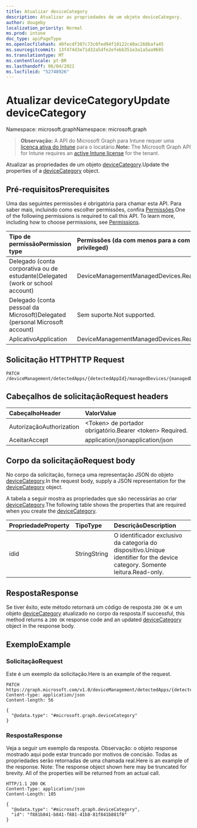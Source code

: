 ```yaml
---
title: Atualizar deviceCategory
description: Atualizar as propriedades de um objeto deviceCategory.
author: dougeby
localization_priority: Normal
ms.prod: intune
doc_type: apiPageType
ms.openlocfilehash: 40fecdf307c73c0fed94f10122c40ac268bafa45
ms.sourcegitcommit: 13f474d3e71d32a5dfe2efebb351e3a1a5aa9685
ms.translationtype: MT
ms.contentlocale: pt-BR
ms.lasthandoff: 06/04/2021
ms.locfileid: "52748926"
---
```

# <a name="update-devicecategory"></a><span data-ttu-id="caef9-103">Atualizar deviceCategory</span><span class="sxs-lookup"><span data-stu-id="caef9-103">Update deviceCategory</span></span>

<span data-ttu-id="caef9-104">Namespace: microsoft.graph</span><span class="sxs-lookup"><span data-stu-id="caef9-104">Namespace: microsoft.graph</span></span>

> <span data-ttu-id="caef9-105">**Observação:** A API do Microsoft Graph para Intune requer uma [licença ativa do Intune](https://go.microsoft.com/fwlink/?linkid=839381) para o locatário.</span><span class="sxs-lookup"><span data-stu-id="caef9-105">**Note:** The Microsoft Graph API for Intune requires an [active Intune license](https://go.microsoft.com/fwlink/?linkid=839381) for the tenant.</span></span>

<span data-ttu-id="caef9-106">Atualizar as propriedades de um objeto [deviceCategory](../resources/intune-devices-devicecategory.md).</span><span class="sxs-lookup"><span data-stu-id="caef9-106">Update the properties of a [deviceCategory](../resources/intune-devices-devicecategory.md) object.</span></span>

## <a name="prerequisites"></a><span data-ttu-id="caef9-107">Pré-requisitos</span><span class="sxs-lookup"><span data-stu-id="caef9-107">Prerequisites</span></span>
<span data-ttu-id="caef9-p101">Uma das seguintes permissões é obrigatória para chamar esta API. Para saber mais, incluindo como escolher permissões, confira [Permissões](/graph/permissions-reference).</span><span class="sxs-lookup"><span data-stu-id="caef9-p101">One of the following permissions is required to call this API. To learn more, including how to choose permissions, see [Permissions](/graph/permissions-reference).</span></span>

|<span data-ttu-id="caef9-110">Tipo de permissão</span><span class="sxs-lookup"><span data-stu-id="caef9-110">Permission type</span></span>|<span data-ttu-id="caef9-111">Permissões (da com menos para a com mais privilégios)</span><span class="sxs-lookup"><span data-stu-id="caef9-111">Permissions (from least to most privileged)</span></span>|
|:---|:---|
|<span data-ttu-id="caef9-112">Delegado (conta corporativa ou de estudante)</span><span class="sxs-lookup"><span data-stu-id="caef9-112">Delegated (work or school account)</span></span>|<span data-ttu-id="caef9-113">DeviceManagementManagedDevices.ReadWrite.All</span><span class="sxs-lookup"><span data-stu-id="caef9-113">DeviceManagementManagedDevices.ReadWrite.All</span></span>|
|<span data-ttu-id="caef9-114">Delegado (conta pessoal da Microsoft)</span><span class="sxs-lookup"><span data-stu-id="caef9-114">Delegated (personal Microsoft account)</span></span>|<span data-ttu-id="caef9-115">Sem suporte.</span><span class="sxs-lookup"><span data-stu-id="caef9-115">Not supported.</span></span>|
|<span data-ttu-id="caef9-116">Aplicativo</span><span class="sxs-lookup"><span data-stu-id="caef9-116">Application</span></span>|<span data-ttu-id="caef9-117">DeviceManagementManagedDevices.ReadWrite.All</span><span class="sxs-lookup"><span data-stu-id="caef9-117">DeviceManagementManagedDevices.ReadWrite.All</span></span>|

## <a name="http-request"></a><span data-ttu-id="caef9-118">Solicitação HTTP</span><span class="sxs-lookup"><span data-stu-id="caef9-118">HTTP Request</span></span>
<!-- {
  "blockType": "ignored"
}
-->
``` http
PATCH /deviceManagement/detectedApps/{detectedAppId}/managedDevices/{managedDeviceId}/deviceCategory
```

## <a name="request-headers"></a><span data-ttu-id="caef9-119">Cabeçalhos de solicitação</span><span class="sxs-lookup"><span data-stu-id="caef9-119">Request headers</span></span>
|<span data-ttu-id="caef9-120">Cabeçalho</span><span class="sxs-lookup"><span data-stu-id="caef9-120">Header</span></span>|<span data-ttu-id="caef9-121">Valor</span><span class="sxs-lookup"><span data-stu-id="caef9-121">Value</span></span>|
|:---|:---|
|<span data-ttu-id="caef9-122">Autorização</span><span class="sxs-lookup"><span data-stu-id="caef9-122">Authorization</span></span>|<span data-ttu-id="caef9-123">&lt;Token&gt; de portador obrigatório.</span><span class="sxs-lookup"><span data-stu-id="caef9-123">Bearer &lt;token&gt; Required.</span></span>|
|<span data-ttu-id="caef9-124">Aceitar</span><span class="sxs-lookup"><span data-stu-id="caef9-124">Accept</span></span>|<span data-ttu-id="caef9-125">application/json</span><span class="sxs-lookup"><span data-stu-id="caef9-125">application/json</span></span>|

## <a name="request-body"></a><span data-ttu-id="caef9-126">Corpo da solicitação</span><span class="sxs-lookup"><span data-stu-id="caef9-126">Request body</span></span>
<span data-ttu-id="caef9-127">No corpo da solicitação, forneça uma representação JSON do objeto [deviceCategory](../resources/intune-devices-devicecategory.md).</span><span class="sxs-lookup"><span data-stu-id="caef9-127">In the request body, supply a JSON representation for the [deviceCategory](../resources/intune-devices-devicecategory.md) object.</span></span>

<span data-ttu-id="caef9-128">A tabela a seguir mostra as propriedades que são necessárias ao criar [deviceCategory](../resources/intune-devices-devicecategory.md).</span><span class="sxs-lookup"><span data-stu-id="caef9-128">The following table shows the properties that are required when you create the [deviceCategory](../resources/intune-devices-devicecategory.md).</span></span>

|<span data-ttu-id="caef9-129">Propriedade</span><span class="sxs-lookup"><span data-stu-id="caef9-129">Property</span></span>|<span data-ttu-id="caef9-130">Tipo</span><span class="sxs-lookup"><span data-stu-id="caef9-130">Type</span></span>|<span data-ttu-id="caef9-131">Descrição</span><span class="sxs-lookup"><span data-stu-id="caef9-131">Description</span></span>|
|:---|:---|:---|
|<span data-ttu-id="caef9-132">id</span><span class="sxs-lookup"><span data-stu-id="caef9-132">id</span></span>|<span data-ttu-id="caef9-133">String</span><span class="sxs-lookup"><span data-stu-id="caef9-133">String</span></span>|<span data-ttu-id="caef9-134">O identificador exclusivo da categoria do dispositivo.</span><span class="sxs-lookup"><span data-stu-id="caef9-134">Unique identifier for the device category.</span></span> <span data-ttu-id="caef9-135">Somente leitura.</span><span class="sxs-lookup"><span data-stu-id="caef9-135">Read-only.</span></span>|



## <a name="response"></a><span data-ttu-id="caef9-136">Resposta</span><span class="sxs-lookup"><span data-stu-id="caef9-136">Response</span></span>
<span data-ttu-id="caef9-137">Se tiver êxito, este método retornará um código de resposta `200 OK` e um objeto [deviceCategory](../resources/intune-devices-devicecategory.md) atualizado no corpo da resposta.</span><span class="sxs-lookup"><span data-stu-id="caef9-137">If successful, this method returns a `200 OK` response code and an updated [deviceCategory](../resources/intune-devices-devicecategory.md) object in the response body.</span></span>

## <a name="example"></a><span data-ttu-id="caef9-138">Exemplo</span><span class="sxs-lookup"><span data-stu-id="caef9-138">Example</span></span>

### <a name="request"></a><span data-ttu-id="caef9-139">Solicitação</span><span class="sxs-lookup"><span data-stu-id="caef9-139">Request</span></span>
<span data-ttu-id="caef9-140">Este é um exemplo da solicitação.</span><span class="sxs-lookup"><span data-stu-id="caef9-140">Here is an example of the request.</span></span>
``` http
PATCH https://graph.microsoft.com/v1.0/deviceManagement/detectedApps/{detectedAppId}/managedDevices/{managedDeviceId}/deviceCategory
Content-type: application/json
Content-length: 56

{
  "@odata.type": "#microsoft.graph.deviceCategory"
}
```

### <a name="response"></a><span data-ttu-id="caef9-141">Resposta</span><span class="sxs-lookup"><span data-stu-id="caef9-141">Response</span></span>
<span data-ttu-id="caef9-p103">Veja a seguir um exemplo da resposta. Observação: o objeto response mostrado aqui pode estar truncado por motivos de concisão. Todas as propriedades serão retornadas de uma chamada real.</span><span class="sxs-lookup"><span data-stu-id="caef9-p103">Here is an example of the response. Note: The response object shown here may be truncated for brevity. All of the properties will be returned from an actual call.</span></span>
``` http
HTTP/1.1 200 OK
Content-Type: application/json
Content-Length: 105

{
  "@odata.type": "#microsoft.graph.deviceCategory",
  "id": "f881b841-b841-f881-41b8-81f841b881f8"
}
```




